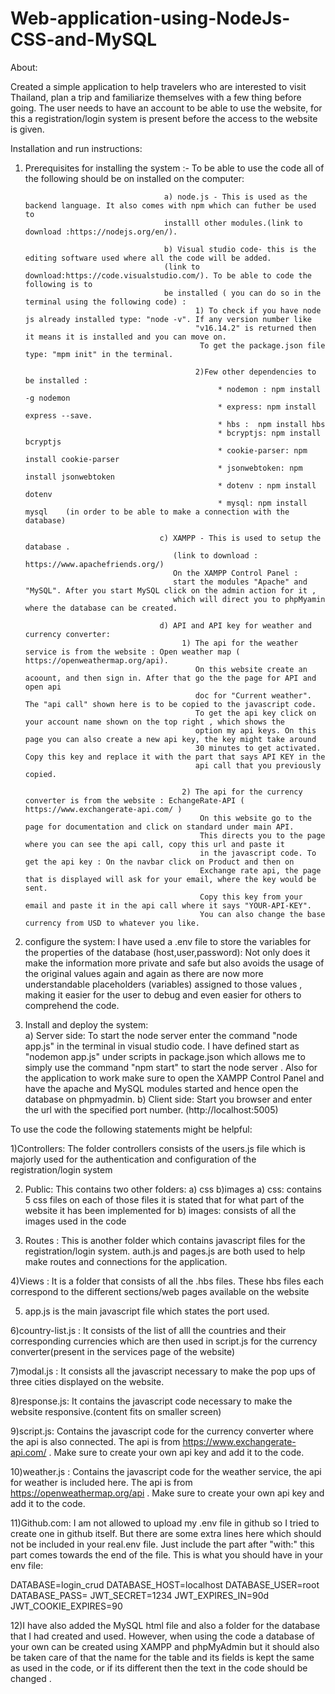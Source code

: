 # Web-application-using-NodeJs-CSS-and-MySQL

About:

Created a simple application to help travelers who are interested to visit Thailand, plan a trip  and familiarize themselves with a  few thing before going. The user needs to have an account to be able to use the website, for this a registration/login system is present before the access to the website is given.



Installation and run instructions:

1) Prerequisites for installing the system :- To be able to use the code all of the following should be on installed on the computer: 
                                      
                                      a) node.js - This is used as the backend language. It also comes with npm which can futher be used to 
                                      installl other modules.(link to download :https://nodejs.org/en/).
                                     
                                      b) Visual studio code- this is the editing software used where all the code will be added.
                                      (link to download:https://code.visualstudio.com/). To be able to code the following is to 
                                      be installed ( you can do so in the terminal using the following code) : 
                                             1) To check if you have node js already installed type: "node -v". If any version number like 
                                             "v16.14.2" is returned then it means it is installed and you can move on.
                                              To get the package.json file type: "mpm init" in the terminal.
                                                 
                                             2)Few other dependencies to be installed :
                                                  * nodemon : npm install  -g nodemon 
                                                  * express: npm install express --save.
                                                  * hbs :  npm install hbs
                                                  * bcryptjs: npm install bcryptjs
                                                  * cookie-parser: npm install cookie-parser
                                                  * jsonwebtoken: npm install jsonwebtoken
                                                  * dotenv : npm install dotenv
                                                  * mysql: npm install mysql    (in order to be able to make a connection with the database)
                                       
                                     c) XAMPP - This is used to setup the database .
                                        (link to download : https://www.apachefriends.org/)
                                        On the XAMPP Control Panel :
                                        start the modules "Apache" and "MySQL". After you start MySQL click on the admin action for it ,
                                        which will direct you to phpMyamin where the database can be created.
                                        
                                     d) API and API key for weather and currency converter: 
                                          1) The api for the weather service is from the website : Open weather map ( https://openweathermap.org/api).
                                             On this website create an acoount, and then sign in. After that go the the page for API and open api 
                                             doc for "Current weather". The "api call" shown here is to be copied to the javascript code. 
                                             To get the api key click on your account name shown on the top right , which shows the 
                                             option my api keys. On this page you can also create a new api key, the key might take around 
                                             30 minutes to get activated. Copy this key and replace it with the part that says API KEY in the 
                                             api call that you previously copied.
                                          
                                          2) The api for the currency converter is from the website : EchangeRate-API ( https://www.exchangerate-api.com/ )
                                              On this website go to the page for documentation and click on standard under main API. 
                                              This directs you to the page where you can see the api call, copy this url and paste it 
                                              in the javascript code. To get the api key : On the navbar click on Product and then on
                                              Exchange rate api, the page that is displayed will ask for your email, where the key would be sent.
                                              Copy this key from your email and paste it in the api call where it says "YOUR-API-KEY".
                                              You can also change the base currency from USD to whatever you like.  
                                              
 2)  configure the system:  I have used a .env file  to store the variables for the properties of the database (host,user,password): Not only does it make the information more private and safe but also avoids the usage of the original values again and again as there are now more understandable placeholders (variables) assigned to those values , making it easier for the user to debug and even easier for others to comprehend the code.


3) Install and deploy the system:   
      a) Server side: To start the node server enter the command "node app.js" in the terminal in visual studio code. I have defined start as "nodemon app.js"  under             scripts in package.json which allows me to simply use the command "npm start" to start the node server .
          Also for the application to work make sure to open the XAMPP Control Panel and have the apache and MySQL modules started and hence open the database on                 phpmyadmin.
      b) Client side: Start you browser and enter the url with the specified port number. (http://localhost:5005)      
         

 


To use the code the following statements might be helpful:

1)Controllers: The folder controllers consists of the users.js file which is majorly used for the authentication and configuration of the registration/login system

2) Public: This contains two other folders: a) css   b)images
    a) css: contains 5 css files on each of those files it is stated that for what part of the website it has been implemented for
    b) images: consists of all the images used in the code

3)  Routes : This is another folder which contains javascript files for the registration/login system.
           auth.js and pages.js are both used to help make routes and connections for the application.

4)Views : It is a folder that consists of all the .hbs files. These hbs files each correspond to the different sections/web pages available on the website

5) app.js is the main javascript file which states the port used.

6)country-list.js : It consists of the list of alll the countries and their corresponding currencies which are then used in script.js for the currency converter(present in the services page of the website)

7)modal.js : It consists all the javascript necessary to make the pop ups of three cities displayed on the website.

8)response.js: It contains the javascript code necessary to make the website responsive.(content fits on smaller screen)

9)script.js: Contains the javascript code for the currency converter where the api is also connected.
The api is from  https://www.exchangerate-api.com/ . Make sure to create your own api key and add it to the code.

10)weather.js : Contains the javascript code for the weather service, the api for weather is included here.
The api is from https://openweathermap.org/api . Make sure to create your own api key and add it to the code.

11)Github.com: I am not allowed to upload my .env file in github so I tried to create one in github itself.
But there are some extra lines here which should not be included in your real.env file. Just include the part after "with:"
this part comes towards the end of the file. 
This is what you should have in your env file:

DATABASE=login_crud
DATABASE_HOST=localhost
DATABASE_USER=root
DATABASE_PASS=
JWT_SECRET=1234
JWT_EXPIRES_IN=90d
JWT_COOKIE_EXPIRES=90



12)I have also added the MySQL html file and also a folder for the database that I had created and used.
However, when using the code a database of your own can be created using XAMPP and phpMyAdmin but it should also be taken care of that the name for the table and its fields is kept the same as used in the code, or if its different then the text in the code should be changed .



